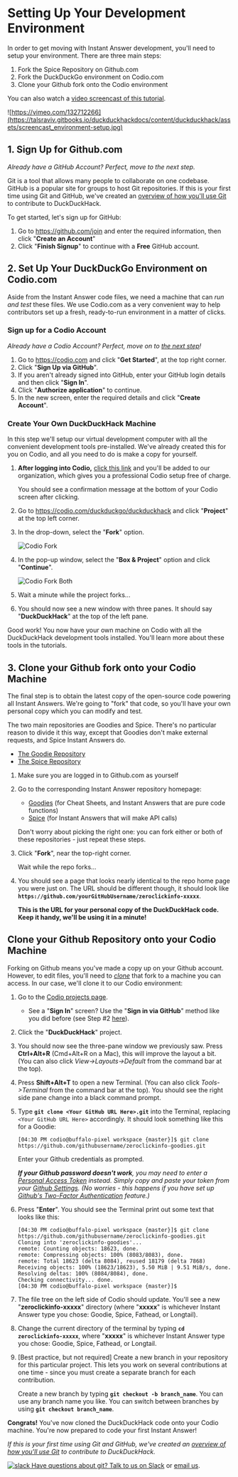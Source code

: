 # Setting Up Your Development Environment

In order to get moving with Instant Answer development, you'll need to setup your environment. There are three main steps: 

1. Fork the Spice Repository on Github.com
2. Fork the DuckDuckGo environment on Codio.com
3. Clone your Github fork onto the Codio environment

You can also watch a [video screencast of this tutorial](https://vimeo.com/132712266).

![https://vimeo.com/132712266](https://talsraviv.gitbooks.io/duckduckhackdocs/content/duckduckhack/assets/screencast_environment-setup.jpg)

## 1. Sign Up for Github.com

*Already have a GitHub Account? Perfect, move to the next step.*

Git is a tool that allows many people to collaborate on one codebase. GitHub is a popular site for groups to host Git repositories. If this is your first time using Git and GitHub, we've created an [overview of how you'll use Git](https://talsraviv.gitbooks.io/duckduckhackdocs/content/duckduckhack/resources/git-workflow.html) to contribute to DuckDuckHack.

To get started, let's sign up for GitHub:

1. Go to https://github.com/join and enter the required information, then click "**Create an Account**"
2. Click "**Finish Signup**" to continue with a **Free** GitHub account.

## 2. Set Up Your DuckDuckGo Environment on Codio.com

Aside from the Instant Answer code files, we need a machine that can *run and test* these files. We use Codio.com as a very convenient way to help contributors set up a fresh, ready-to-run environment in a matter of clicks.

### Sign up for a Codio Account

*Already have a Codio Account? Perfect, move on to [the next step](#fork-the-duckduckhack-project-on-codio)!*

1. Go to https://codio.com and click "**Get Started**", at the top right corner.
2. Click "**Sign Up via GitHub**".
3. If you aren't already signed into GitHub, enter your GitHub login details and then click "**Sign In**".
4. Click "**Authorize application**" to continue.
5. In the new screen, enter the required details and click "**Create Account**".

### Create Your Own DuckDuckHack Machine

In this step we'll setup our virtual development computer with all the convenient development tools pre-installed. We've already created this for you on Codio, and all you need to do is make a copy for yourself.

1. **After logging into Codio,** [click this link](https://codio.com/p/signup?orgToken=Ax-OB3tU4sdNAG8axJBYcjNqR04) and you'll be added to our organization, which gives you a professional Codio setup free of charge. 

	You should see a confirmation message at the bottom of your Codio screen after clicking.

2. Go to https://codio.com/duckduckgo/duckduckhack and click "**Project**" at the top left corner.

3. In the drop-down, select the "**Fork**" option.

    ![Codio Fork](https://images.duckduckgo.com/iu/?u=https%3A%2F%2Fraw.githubusercontent.com%2Fduckduckgo%2Fduckduckgo-documentation%2Fmaster%2Fduckpan%2Fassets%2Fcodio_fork.png)

4. In the pop-up window, select the "**Box & Project**" option and click "**Continue**".

    ![Codio Fork Both](https://images.duckduckgo.com/iu/?u=https%3A%2F%2Fraw.githubusercontent.com%2Fduckduckgo%2Fduckduckgo-documentation%2Fmaster%2Fduckpan%2Fassets%2Fcodio_fork_both.png)

5. Wait a minute while the project forks...

6. You should now see a new window with three panes. It should say "**DuckDuckHack**" at the top of the left pane.

Good work! You now have your own machine on Codio with all the DuckDuckHack development tools installed. You'll learn more about these tools in the tutorials.

## 3. Clone your Github fork onto your Codio Machine

The final step is to obtain the latest copy of the open-source code powering all Instant Answers. We're going to "fork" that code, so you'll have your own personal copy which you can modify and test.

The two main repositories are Goodies and Spice. There's no particular reason to divide it this way, except that Goodies don't make external requests, and Spice Instant Answers do.

- [The Goodie Repository](https://github.com/duckduckgo/zeroclickinfo-goodies)
- [The Spice Repository](https://github.com/duckduckgo/zeroclickinfo-spice)

1. Make sure you are logged in to Github.com as yourself

2. Go to the corresponding Instant Answer repository homepage:

    - [Goodies](https://github.com/duckduckgo/zeroclickinfo-goodies) (for Cheat Sheets, and Instant Answers that are pure code functions)
    - [Spice](https://github.com/duckduckgo/zeroclickinfo-spice) (for Instant Answers that will make API calls) 

	Don't worry about picking the right one: you can fork either or both of these repositories - just repeat these steps.
	
3. Click "**Fork**", near the top-right corner.
	
	Wait while the repo forks...

4. You should see a page that looks nearly identical to the repo home page you were just on. The URL should be different though, it should look like **`https://github.com/yourGitHubUsername/zeroclickinfo-xxxxx`**. 

	**This is the URL for your personal copy of the DuckDuckHack code. Keep it handy, we'll be using it in a minute!**

## Clone your Github Repository onto your Codio Machine

Forking on Github means you've made a copy up on your Github account. However, to edit files, you'll need to [*clone*](https://help.github.com/articles/cloning-a-repository/) that fork to a machine you can access. In our case, we'll clone it to our Codio environment:

1. Go to the [Codio projects page](https://codio.com/home/projects).
    - See a "**Sign In**" screen? Use the "**Sign in via GitHub**" method like you did before (see Step #2 [here](#sign-up-for-a-codio-account)).

2. Click the "**DuckDuckHack**" project.

3. You should now see the three-pane window we previously saw. Press **Ctrl+Alt+R** (Cmd+Alt+R on a Mac), this will improve the layout a bit. (You can also click *View->Layouts->Default* from the command bar at the top).

4. Press **Shift+Alt+T** to open a new Terminal. (You can also click *Tools->Terminal* from the command bar at the top). You should see the right side pane change into a black command prompt.

5. Type **`git clone <Your GitHub URL Here>.git`** into the Terminal, replacing `<Your GitHub URL Here>` accordingly. It should look something like this for a Goodie:

    ```
    [04:30 PM codio@buffalo-pixel workspace {master}]$ git clone https://github.com/githubusername/zeroclickinfo-goodies.git
    ```
	
	Enter your Github credentials as prompted.

    _**If your Github password doesn't work**, you may need to enter a [Personal Access Token](https://github.com/settings/tokens) instead. Simply copy and paste your token from your [Github Settings](https://github.com/settings/tokens). (No worries - this happens if you have set up [Github's Two-Factor Authentication](https://github.com/blog/1614-two-factor-authentication) feature.)_

6. Press "**Enter**". You should see the Terminal print out some text that looks like this:

    ```
    [04:30 PM codio@buffalo-pixel workspace {master}]$ git clone https://github.com/githubusername/zeroclickinfo-goodies.git
    Cloning into 'zeroclickinfo-goodies'...
    remote: Counting objects: 18623, done.
    remote: Compressing objects: 100% (8083/8083), done.
    remote: Total 18623 (delta 8084), reused 18179 (delta 7868)
    Receiving objects: 100% (18623/18623), 5.50 MiB | 9.51 MiB/s, done.
    Resolving deltas: 100% (8084/8084), done.
    Checking connectivity... done.
    [04:30 PM codio@buffalo-pixel workspace {master}]$
    ```

7. The file tree on the left side of Codio should update. You'll see a new "**zeroclickinfo-xxxxx**" directory (where "**xxxxx**" is whichever Instant Answer type you chose: Goodie, Spice, Fathead, or Longtail).

8. Change the current directory of the terminal by typing **`cd zeroclickinfo-xxxxx`**, where "**xxxxx**" is whichever Instant Answer type you chose: Goodie, Spice, Fathead, or Longtail.

9. [Best practice, but not required] Create a new branch in your repository for this particular project. This lets you work on several contributions at one time - since you must create a separate branch for each contribution. 

	Create a new branch by typing  **`git checkout -b branch_name`**. You can use any branch name you like. You can switch between branches by using **`git checkout branch_name`**.
	
**Congrats!** You've now cloned the DuckDuckHack code onto your Codio machine. You're now prepared to code your first Instant Answer!

*If this is your first time using Git and GitHub, we've created an [overview of how you'll use Git](https://talsraviv.gitbooks.io/duckduckhackdocs/content/duckduckhack/resources/git-workflow.html) to contribute to DuckDuckHack.*

[![slack](https://talsraviv.gitbooks.io/duckduckhackdocs/content/duckduckhack/assets/slack.png) Have questions about git? Talk to us on Slack](mailto:QuackSlack@duckduckgo.com?subject=AddMe) or [email us](mailto:open@duckduckgo.com).